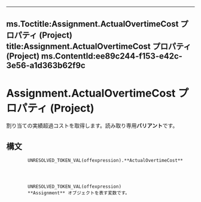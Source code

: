 

---
ms.Toctitle:Assignment.ActualOvertimeCost プロパティ (Project)
title:Assignment.ActualOvertimeCost プロパティ (Project)
ms.ContentId:ee89c244-f153-e42c-3e56-a1d363b62f9c
---
# Assignment.ActualOvertimeCost プロパティ (Project)




割り当ての実績超過コストを取得します。読み取り専用**バリアント**です。

## 構文

            UNRESOLVED_TOKEN_VAL(offexpression).**ActualOvertimeCost**




            UNRESOLVED_TOKEN_VAL(offexpression)
            **Assignment** オブジェクトを表す変数です。





